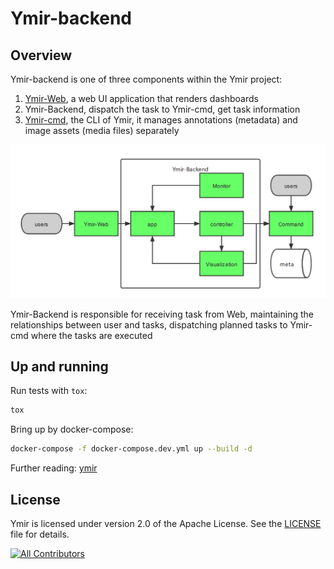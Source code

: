 # Ymir-backend

## Overview

Ymir-backend is one of three components within the Ymir project:

1. [Ymir-Web](https://github.com/IndustryEssentials/ymir-web), a web UI application that renders dashboards
2. Ymir-Backend, dispatch the task to Ymir-cmd, get task information
3. [Ymir-cmd](https://github.com/IndustryEssentials/ymir-cmd), the CLI of Ymir, it manages annotations (metadata) and image assets (media files) separately

![Ymir Components](./docs/img/ymir.png)

Ymir-Backend is responsible for receiving task from Web, maintaining the relationships between user and tasks, dispatching planned tasks to Ymir-cmd where the tasks are executed

## Up and running

Run tests with `tox`:

```bash
tox
```

Bring up by docker-compose:

```bash
docker-compose -f docker-compose.dev.yml up --build -d
```

Further reading: [ymir](https://github.com/IndustryEssentials/ymir)


## License

Ymir is licensed under version 2.0 of the Apache License. See the [LICENSE](https://github.com/IndustryEssentials/ymir-backend/blob/master/LICENSE) file for details.


<!-- ALL-CONTRIBUTORS-BADGE:START - Do not remove or modify this section -->
[![All Contributors](https://img.shields.io/badge/All%20Contributors-8-brightgreen)](#contributors-)
<!-- ALL-CONTRIBUTORS-BADGE:END -->
